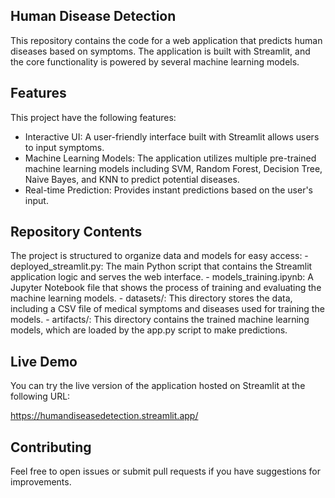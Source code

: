 ## Human Disease Detection

This repository contains the code for a web application that predicts human diseases based on symptoms. The application is built with Streamlit, and the core functionality is powered by several machine learning models.

## Features
This project have the following features:
* Interactive UI: A user-friendly interface built with Streamlit allows users to input symptoms.
* Machine Learning Models: The application utilizes multiple pre-trained machine learning models including SVM, Random Forest, Decision Tree, Naive Bayes, and KNN to predict potential diseases.
* Real-time Prediction: Provides instant predictions based on the user's input.

## Repository Contents

The project is structured to organize data and models for easy access:
    - deployed_streamlit.py: The main Python script that contains the Streamlit application logic and serves the web interface.
    - models_training.ipynb: A Jupyter Notebook file that shows the process of training and evaluating the machine learning models.
    - datasets/: This directory stores the data, including a CSV file of medical symptoms and diseases used for training the models.
    - artifacts/: This directory contains the trained machine learning models, which are loaded by the app.py script to make predictions.

## Live Demo

You can try the live version of the application hosted on Streamlit at the following URL:

https://humandiseasedetection.streamlit.app/

## Contributing

Feel free to open issues or submit pull requests if you have suggestions for improvements.
